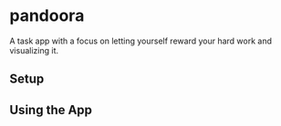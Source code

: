 # pandoora

A task app with a focus on letting yourself reward your hard work and visualizing it.

## Setup

## Using the App
